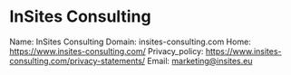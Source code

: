 
# InSites Consulting

Name: InSites Consulting
Domain: insites-consulting.com
Home: https://www.insites-consulting.com/
Privacy_policy: https://www.insites-consulting.com/privacy-statements/
Email: marketing@insites.eu
